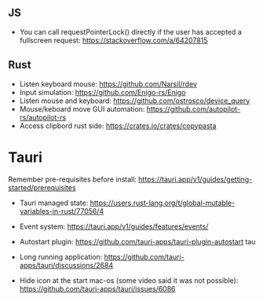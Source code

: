 ## JS

- You can call requestPointerLock() directly if the user has accepted a fullscreen request:
https://stackoverflow.com/a/64207815

## Rust

- Listen keyboard mouse: https://github.com/Narsil/rdev
- Input simulation: https://github.com/Enigo-rs/Enigo
- Listen mouse and keyboard: https://github.com/ostrosco/device_query
- Mouse/keboard move GUI automation: https://github.com/autopilot-rs/autopilot-rs
- Access clipbord rust side: https://crates.io/crates/copypasta



# Tauri

Remember pre-requisites before install: https://tauri.app/v1/guides/getting-started/prerequisites

- Tauri managed state: https://users.rust-lang.org/t/global-mutable-variables-in-rust/77056/4

- Event system: https://tauri.app/v1/guides/features/events/
- Autostart plugin: https://github.com/tauri-apps/tauri-plugin-autostart
tau
- Long running application: https://github.com/tauri-apps/tauri/discussions/2684
- Hide icon at the start mac-os (some video said it was not possible): https://github.com/tauri-apps/tauri/issues/6086